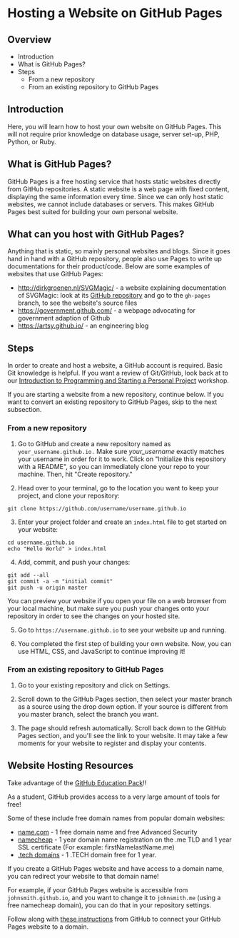 # Hosting a Website on GitHub Pages
## Overview
* Introduction
 * What is GitHub Pages?
* Steps
  * From a new repository
  * From an existing repository to GitHub Pages

## Introduction
Here, you will learn how to host your own website on GitHub Pages. This will not require prior knowledge on database usage, server set-up, PHP, Python, or Ruby.

## What is GitHub Pages?
GitHub Pages is a free hosting service that hosts static websites directly from GitHub repositories. A static website is a web page with fixed content, displaying the same information every time. Since we can only host static websites, we cannot include databases or servers. This makes GitHub Pages best suited for building your own personal website.

## What can you host with GitHub Pages?
Anything that is static, so mainly personal websites and blogs. Since it goes hand in hand with a GitHub repository, people also use Pages to write up documentations for their product/code. Below are some examples of websites that use GitHub Pages:
  * http://dirkgroenen.nl/SVGMagic/ - a website explaining documentation of SVGMagic: look at its [GitHub repository](https://github.com/dirkgroenen/SVGMagic/tree/gh-pages) and go to the `gh-pages` branch, to see the website's source files
  * https://government.github.com/  - a webpage advocating for government adaption of Github
  * https://artsy.github.io/ - an engineering blog

## Steps
In order to create and host a website, a GitHub account is required. Basic Git knowledge is helpful. If you want a review of Git/GitHub, look back at to our [Introduction to Programming and Starting a Personal Project](https://github.com/HackBinghamton/IntroToProgrammingWorkshop) workshop.

If you are starting a website from a new repository, continue below. If you want to convert an existing repository to GitHub Pages, skip to the next subsection.

### From a new repository
1. Go to GitHub and create a new repository named as `your_username.github.io.` Make sure *your_username* exactly matches your username in order for it to work. Click on "Initialize this repository with a README", so you can immediately clone your repo to your machine. Then, hit "Create repository."

2. Head over to your terminal, go to the location you want to keep your project, and clone your repository:
```
git clone https://github.com/username/username.github.io
```

3. Enter your project folder and create an `index.html` file to get started on your website:
```
cd username.github.io
echo "Hello World" > index.html
```

4. Add, commit, and push your changes:
```
git add --all
git commit -a -m "initial commit"
git push -u origin master
```
You can preview your website if you open your file on a web browser from your local machine, but make sure you push your changes onto your repository in order to see the changes on your hosted site.

5. Go to `https://username.github.io` to see your website up and running.

6. You completed the first step of building your own website. Now, you can use HTML, CSS, and JavaScript to continue improving it!

### From an existing repository to GitHub Pages
1. Go to your existing repository and click on Settings.

2. Scroll down to the GitHub Pages section, then select your master branch as a source using the drop down option. If your source is different from you master branch, select the branch you want.

3. The page should refresh automatically. Scroll back down to the GitHub Pages section, and you'll see the link to your website. It may take a few moments for your website to register and display your contents.

## Website Hosting Resources

Take advantage of the [GitHub Education Pack](https://education.github.com/pack)!!

As a student, GitHub provides access to a very large amount of tools for free!

Some of these include free domain names from popular domain websites:
* [name.com](https://www.name.com/partner/github-students) - 1 free domain name and free Advanced Security
* [namecheap](https://education.github.com/pack/offers#namecheap) - 1 year domain name registration on the .me TLD and 1 year SSL certificate (For example: firstNamelastName.me)
* [.tech domains](https://get.tech/github-student-developer-pack) - 1 .TECH domain free for 1 year.

If you create a GitHub Pages website and have access to a domain name, you can redirect your website to that domain name!

For example, if your GitHub Pages website is accessible from `johnsmith.github.io`, and you want to change it to `johnsmith.me` (using a free namecheap domain), you can do that in your repository settings.

Follow along with [these instructions](https://help.github.com/en/articles/using-a-custom-domain-with-github-pages) from GitHub to connect your GitHub Pages website to a domain.
